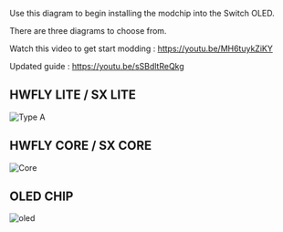 Use this diagram to begin installing the modchip into the Switch OLED.

There are three diagrams to choose from. 

Watch this video to get start modding : https://youtu.be/MH6tuykZiKY

Updated guide : https://youtu.be/sSBdltReQkg


## HWFLY LITE / SX LITE

![Type A](https://github.com/sthetix/OLED-DIAGRAM/blob/main/OLED-DIAGRAM-LITE.jpg)

## HWFLY CORE / SX CORE

![Core](https://github.com/sthetix/OLED-DIAGRAM/blob/main/OLED-DIAGRAM-SX-CORE-UPDATED.jpg)

## OLED CHIP 
![oled](https://github.com/sthetix/OLED-DIAGRAM/blob/main/OLED-DIAGRAM-CHIP-OLED.jpg)
